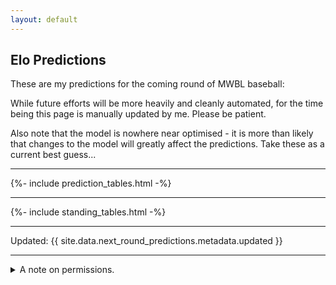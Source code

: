 ```yaml
---
layout: default
---
```


## Elo Predictions

These are my predictions for the coming round of MWBL baseball:


While future efforts will be more heavily and cleanly automated, for the time being this page is manually updated by me. Please be patient.

Also note that the model is nowhere near optimised - it is more than likely that changes to the model will greatly affect the predictions. Take these as a current best guess...

----

{%- include prediction_tables.html -%}

----

{%- include standing_tables.html -%}

----
Updated: {{ site.data.next_round_predictions.metadata.updated }}

----

<details>
<summary>A note on permissions.</summary>

<p>Neither the MWBL nor any of the teams have formally given their consent for the data and images used by this site. However, both the data and the images were sourced from publicly available resources, with minor alteration. If you are responsible for these images and would like them to be removed from this site, or would like to provide a formal endorsement of their use, please get in touch.</p>

</details>
